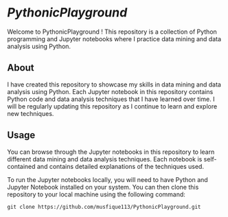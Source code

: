 # *PythonicPlayground*

Welcome to PythonicPlayground ! This repository is a collection of Python programming and Jupyter notebooks where I practice data mining and data analysis using Python.

## About

I have created this repository to showcase my skills in data mining and data analysis using Python. Each Jupyter notebook in this repository contains Python code and data analysis techniques that I have learned over time. I will be regularly updating this repository as I continue to learn and explore new techniques.

## Usage

You can browse through the Jupyter notebooks in this repository to learn different data mining and data analysis techniques. Each notebook is self-contained and contains detailed explanations of the techniques used.

To run the Jupyter notebooks locally, you will need to have Python and Jupyter Notebook installed on your system. You can then clone this repository to your local machine using the following command:

```
git clone https://github.com/musfique113/PythonicPlayground.git
```

